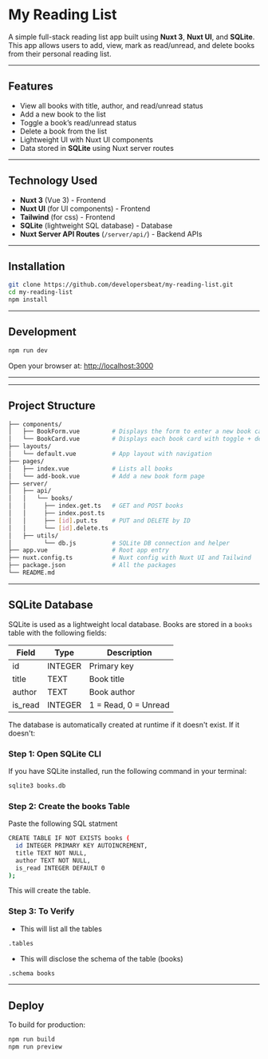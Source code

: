 # My Reading List

A simple full-stack reading list app built using **Nuxt 3**, **Nuxt UI**, and **SQLite**. This app allows users to add, view, mark as read/unread, and delete books from their personal reading list.

---

## Features

- View all books with title, author, and read/unread status
- Add a new book to the list
- Toggle a book’s read/unread status
- Delete a book from the list
- Lightweight UI with Nuxt UI components
- Data stored in **SQLite** using Nuxt server routes

---

## Technology Used

- **Nuxt 3** (Vue 3) - Frontend
- **Nuxt UI** (for UI components) - Frontend
- **Tailwind** (for css) - Frontend
- **SQLite** (lightweight SQL database) - Database
- **Nuxt Server API Routes** (`/server/api/`) - Backend APIs

---

## Installation

```bash
git clone https://github.com/developersbeat/my-reading-list.git
cd my-reading-list
npm install
```

---

## Development

```bash
npm run dev
```

Open your browser at: [http://localhost:3000](http://localhost:3000)

---

---

## Project Structure

```bash
├── components/
│   ├── BookForm.vue         # Displays the form to enter a new book card
│   └── BookCard.vue         # Displays each book card with toggle + delete
├── layouts/
│   └── default.vue          # App layout with navigation
├── pages/
│   ├── index.vue            # Lists all books
│   └── add-book.vue         # Add a new book form page
├── server/
│   ├── api/
│   │   └── books/
│   │     ├── index.get.ts   # GET and POST books
│   │     ├── index.post.ts
│   │     ├── [id].put.ts    # PUT and DELETE by ID 
│   │     └── [id].delete.ts      
│   ├── utils/
│         └── db.js          # SQLite DB connection and helper
├── app.vue                  # Root app entry
├── nuxt.config.ts           # Nuxt config with Nuxt UI and Tailwind
├── package.json             # All the packages
└── README.md
```

---

## SQLite Database

SQLite is used as a lightweight local database. Books are stored in a `books` table with the following fields:

| Field     | Type    | Description          |
|-----------|---------|----------------------|
| id        | INTEGER | Primary key          |
| title     | TEXT    | Book title           |
| author    | TEXT    | Book author          |
| is_read   | INTEGER | 1 = Read, 0 = Unread |

The database is automatically created at runtime if it doesn't exist.
If it doesn't: 

### Step 1: Open SQLite CLI

If you have SQLite installed, run the following command in your terminal:

```bash
sqlite3 books.db
```

### Step 2: Create the books Table

Paste the following SQL statment

```bash
CREATE TABLE IF NOT EXISTS books (
  id INTEGER PRIMARY KEY AUTOINCREMENT,
  title TEXT NOT NULL,
  author TEXT NOT NULL,
  is_read INTEGER DEFAULT 0
);
```

This will create the table. 

### Step 3: To Verify

- This will list all the tables
```bash
.tables
```

- This will disclose the schema of the table (books)
```bash
.schema books
```

---

## Deploy

To build for production:

```bash
npm run build
npm run preview
```
